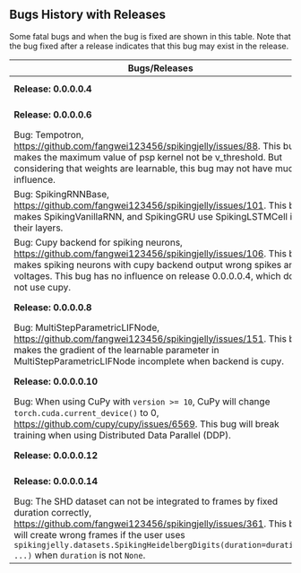## Bugs History with Releases

Some fatal bugs and when the bug is fixed are shown in this table. Note that the bug fixed after a release indicates that this bug may exist in the release.

| Bugs/Releases                                                | Date       |
| ------------------------------------------------------------ | ---------- |
| **Release: 0.0.0.0.4**                                       | 2021-03-25 |
| **Release: 0.0.0.0.6**                                       | 2021-07-03 |
| Bug: Tempotron, https://github.com/fangwei123456/spikingjelly/issues/88. This bug makes the maximum value of  psp kernel not be v_threshold. But considering that weights are learnable, this bug may not have much influence. | 2021-07-17 |
| Bug: SpikingRNNBase, https://github.com/fangwei123456/spikingjelly/issues/101. This bug makes SpikingVanillaRNN, and SpikingGRU use SpikingLSTMCell in their layers. | 2021-08-26 |
| Bug: Cupy backend for spiking neurons, https://github.com/fangwei123456/spikingjelly/issues/106. This bug makes spiking neurons with cupy backend output wrong spikes and voltages. This bug has no influence on release 0.0.0.0.4, which does not use cupy. | 2021-09-16 |
| **Release: 0.0.0.0.8**                                       | 2021-11-21 |
| Bug: MultiStepParametricLIFNode, https://github.com/fangwei123456/spikingjelly/issues/151. This bug makes the gradient of the learnable parameter in MultiStepParametricLIFNode incomplete when backend is cupy. | 2021-12-10 |
| **Release: 0.0.0.0.10**                                      | 2022-03-04 |
| Bug: When using CuPy with `version >= 10`, CuPy will change `torch.cuda.current_device()` to 0, https://github.com/cupy/cupy/issues/6569. This bug will break training when using Distributed Data Parallel (DDP). | 2022-03-22 |
| **Release: 0.0.0.0.12**                                      | 2022-05-01 |
| **Release: 0.0.0.0.14**                                      | 2023-03-20 |
| Bug: The SHD dataset can not be integrated  to frames by fixed duration correctly, https://github.com/fangwei123456/spikingjelly/issues/361. This bug will create wrong frames if the user uses `spikingjelly.datasets.SpikingHeidelbergDigits(duration=duration, ...)` when `duration` is not `None`.| 2023-04-01 |

